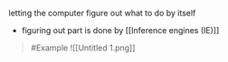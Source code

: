 letting the computer figure out what to do by itself
- figuring out part is done by [[Inference engines (IE)]]

>	#Example 
>	![[Untitled 1.png]]

